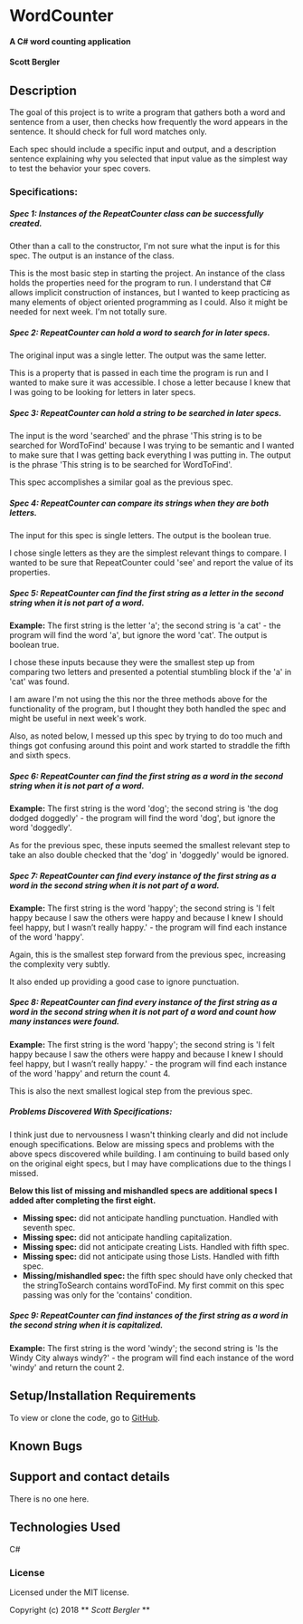 # WordCounter

#### A C# word counting application

#### Scott Bergler

## Description
The goal of this project is to write a program that gathers both a word and sentence from a user, then checks how frequently the word appears in the sentence. It should check for full word matches only.

Each spec should include a specific input and output, and a description sentence explaining why you selected that input value as the simplest way to test the behavior your spec covers.

### Specifications:
##### Spec 1: Instances of the RepeatCounter class can be successfully created.
Other than a call to the constructor, I'm not sure what the input is for this spec. The output is an instance of the class.

This is the most basic step in starting the project. An instance of the class holds the properties need for the program to run. I understand that C# allows implicit construction of instances, but I wanted to keep practicing as many elements of object oriented programming as I could. Also it might be needed for next week. I'm not totally sure.

##### Spec 2: RepeatCounter can hold a word to search for in later specs.
The original input was a single letter. The output was the same letter.

This is a property that is passed in each time the program is run and I wanted to make sure it was accessible. I chose a letter because I knew that I was going to be looking for letters in later specs.

##### Spec 3: RepeatCounter can hold a string to be searched in later specs.
The input is the word 'searched' and the phrase 'This string is to be searched for WordToFind' because I was trying to be semantic and I wanted to make sure that I was getting back everything I was putting in. The output is the phrase 'This string is to be searched for WordToFind'.

This spec accomplishes a similar goal as the previous spec.

##### Spec 4: RepeatCounter can compare its strings when they are both letters.
The input for this spec is single letters. The output is the boolean true.

I chose single letters as they are the simplest relevant things to compare. I wanted to be sure that RepeatCounter could 'see' and report the value of its properties.



##### Spec 5: RepeatCounter can find the first string as a letter in the second string when it is not part of a word.
**Example:** The first string is the letter 'a'; the second string is 'a cat' - the program will find the word 'a', but ignore the word 'cat'. The output is boolean true.

I chose these inputs because they were the smallest step up from comparing two letters and presented a potential stumbling block if the 'a' in 'cat' was found.

I am aware I'm not using the this nor the three methods above for the functionality of the program, but I thought they both handled the spec and might be useful in next week's work.

Also, as noted below, I messed up this spec by trying to do too much and things got confusing around this point and work started to straddle the fifth and sixth specs.

##### Spec 6: RepeatCounter can find the first string as a word in the second string when it is not part of a word.
**Example:** The first string is the word 'dog'; the second string is 'the dog dodged doggedly' - the program will find the word 'dog', but ignore the word 'doggedly'.

As for the previous spec, these inputs seemed the smallest relevant step to take an also double checked that the 'dog' in 'doggedly' would be ignored.

##### Spec 7: RepeatCounter can find every instance of the first string as a word in the second string when it is not part of a word.
**Example:** The first string is the word 'happy'; the second string is 'I felt happy because I saw the others were happy and because I knew I should feel happy, but I wasn’t really happy.' - the program will find each instance of the word 'happy'.

Again, this is the smallest step forward from the previous spec, increasing the complexity very subtly.

It also ended up providing a good case to ignore punctuation.

##### Spec 8: RepeatCounter can find every instance of the first string as a word in the second string when it is not part of a word and count how many instances were found.
**Example:** The first string is the word 'happy'; the second string is 'I felt happy because I saw the others were happy and because I knew I should feel happy, but I wasn’t really happy.' - the program will find each instance of the word 'happy' and return the count 4.

This is also the next smallest logical step from the previous spec.

##### Problems Discovered With Specifications:
I think just due to nervousness I wasn't thinking clearly and did not include enough specifications. Below are missing specs and problems with the above specs discovered while building. I am continuing to build based only on the original eight specs, but I may have complications due to the things I missed.

**Below this list of missing and mishandled specs are additional specs I added after completing the first eight.**
* **Missing spec:** did not anticipate handling punctuation. Handled with seventh spec.
* **Missing spec:** did not anticipate handling capitalization.
* **Missing spec:** did not anticipate creating Lists. Handled with fifth spec.
* **Missing spec:** did not anticipate using those Lists. Handled with fifth spec.
* **Missing/mishandled spec:** the fifth spec should have only checked that the stringToSearch contains wordToFind. My first commit on this spec passing was only for the 'contains' condition.

##### Spec 9: RepeatCounter can find instances of the first string as a word in the second string when it is capitalized.
**Example:** The first string is the word 'windy'; the second string is 'Is the Windy City always windy?' - the program will find each instance of the word 'windy' and return the count 2.

## Setup/Installation Requirements
To view or clone the code, go to [GitHub](https://github.com/skillitzimberg/CSharpWordCounter).

## Known Bugs


## Support and contact details

There is no one here.

## Technologies Used

C#

### License

Licensed under the MIT license.

Copyright (c) 2018 ** _Scott Bergler_ **
